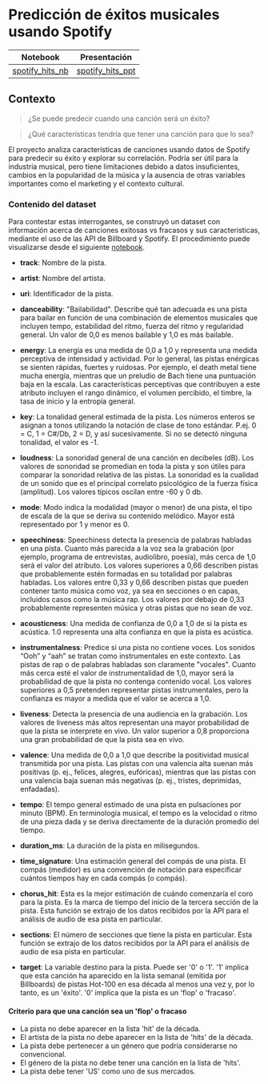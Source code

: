 # Predicción de éxitos musicales usando Spotify

| Notebook | Presentación |
| :-: | :-: |
| [spotify_hits_nb]() | [spotify_hits_ppt]() |

## Contexto

> ¿Se puede predecir cuando una canción será un éxito? 

> ¿Qué características tendría que tener una canción para que lo sea?

El proyecto analiza características de canciones usando datos de Spotify para predecir su éxito y explorar su correlación. Podría ser útil para la industria musical, pero tiene limitaciones debido a datos insuficientes, cambios en la popularidad de la música y la ausencia de otras variables importantes como el marketing y el contexto cultural.

### Contenido del dataset

Para contestar estas interrogantes, se construyó un dataset con información acerca de canciones exitosas vs fracasos y sus características, mediante el uso de las API de Billboard y Spotify. El procedimiento puede visualizarse desde el siguiente [notebook](https://drive.google.com/file/d/1Q_8CRv3exDGv4c9qbMnxKYhiPgRunl4t/view?usp=sharing).

- **track**: Nombre de la pista.

- **artist**: Nombre del artista.

- **uri**: Identificador de la pista.

- **danceability**: "Bailabilidad". Describe qué tan adecuada es una pista para bailar en función de una combinación de elementos musicales que incluyen tempo, estabilidad del ritmo, fuerza del ritmo y regularidad general. Un valor de 0,0 es menos bailable y 1,0 es más bailable.
  
- **energy**: La energía es una medida de 0,0 a 1,0 y representa una medida perceptiva de intensidad y actividad. Por lo general, las pistas enérgicas se sienten rápidas, fuertes y ruidosas. Por ejemplo, el death metal tiene mucha energía, mientras que un preludio de Bach tiene una puntuación baja en la escala. Las características perceptivas que contribuyen a este atributo incluyen el rango dinámico, el volumen percibido, el timbre, la tasa de inicio y la entropía general.

- **key**: La tonalidad general estimada de la pista. Los números enteros se asignan a tonos utilizando la notación de clase de tono estándar. P.ej. 0 = C, 1 = C#/Db, 2 = D, y así sucesivamente. Si no se detectó ninguna tonalidad, el valor es -1.

- **loudness**: La sonoridad general de una canción en decibeles (dB). Los valores de sonoridad se promedian en toda la pista y son útiles para comparar la sonoridad relativa de las pistas. La sonoridad es la cualidad de un sonido que es el principal correlato psicológico de la fuerza física (amplitud). Los valores típicos oscilan entre -60 y 0 db.

- **mode**: Modo indica la modalidad (mayor o menor) de una pista, el tipo de escala de la que se deriva su contenido melódico. Mayor está representado por 1 y menor es 0.

- **speechiness**: Speechiness detecta la presencia de palabras habladas en una pista. Cuanto más parecida a la voz sea la grabación (por ejemplo, programa de entrevistas, audiolibro, poesía), más cerca de 1,0 será el valor del atributo. Los valores superiores a 0,66 describen pistas que probablemente estén formadas en su totalidad por palabras habladas. Los valores entre 0,33 y 0,66 describen pistas que pueden contener tanto música como voz, ya sea en secciones o en capas, incluidos casos como la música rap. Los valores por debajo de 0,33 probablemente representen música y otras pistas que no sean de voz.

- **acousticness**: Una medida de confianza de 0,0 a 1,0 de si la pista es acústica. 1.0 representa una alta confianza en que la pista es acústica.

- **instrumentalness**: Predice si una pista no contiene voces. Los sonidos “Ooh” y “aah” se tratan como instrumentales en este contexto. Las pistas de rap o de palabras habladas son claramente "vocales". Cuanto más cerca esté el valor de instrumentalidad de 1,0, mayor será la probabilidad de que la pista no contenga contenido vocal. Los valores superiores a 0,5 pretenden representar pistas instrumentales, pero la confianza es mayor a medida que el valor se acerca a 1,0.

- **liveness**: Detecta la presencia de una audiencia en la grabación. Los valores de liveness más altos representan una mayor probabilidad de que la pista se interprete en vivo. Un valor superior a 0,8 proporciona una gran probabilidad de que la pista sea en vivo.
  
- **valence**: Una medida de 0,0 a 1,0 que describe la positividad musical transmitida por una pista. Las pistas con una valencia alta suenan más positivas (p. ej., felices, alegres, eufóricas), mientras que las pistas con una valencia baja suenan más negativas (p. ej., tristes, deprimidas, enfadadas).

- **tempo**: El tempo general estimado de una pista en pulsaciones por minuto (BPM). En terminología musical, el tempo es la velocidad o ritmo de una pieza dada y se deriva directamente de la duración promedio del tiempo.
  
- **duration_ms**: La duración de la pista en milisegundos.

- **time_signature**: Una estimación general del compás de una pista. El compás (medidor) es una convención de notación para especificar cuántos tiempos hay en cada compás (o compás).

- **chorus_hit**: Esta es la mejor estimación de cuándo comenzaría el coro para la pista. Es la marca de tiempo del inicio de la tercera sección de la pista. Esta función se extrajo de los datos recibidos por la API para el análisis de audio de esa pista en particular.

- **sections**: El número de secciones que tiene la pista en particular. Esta función se extrajo de los datos recibidos por la API para el análisis de audio de esa pista en particular.

- **target**: La variable destino para la pista. Puede ser '0' o '1'. '1' implica que esta canción ha aparecido en la lista semanal (emitida por Billboards) de pistas Hot-100 en esa década al menos una vez y, por lo tanto, es un 'éxito'. '0' implica que la pista es un 'flop' o 'fracaso'.

#### Criterio para que una canción sea un 'flop' o fracaso

- La pista no debe aparecer en la lista 'hit' de la década.
- El artista de la pista no debe aparecer en la lista de 'hits' de la década.
- La pista debe pertenecer a un género que podría considerarse no convencional.
- El género de la pista no debe tener una canción en la lista de 'hits'.
- La pista debe tener 'US' como uno de sus mercados.
